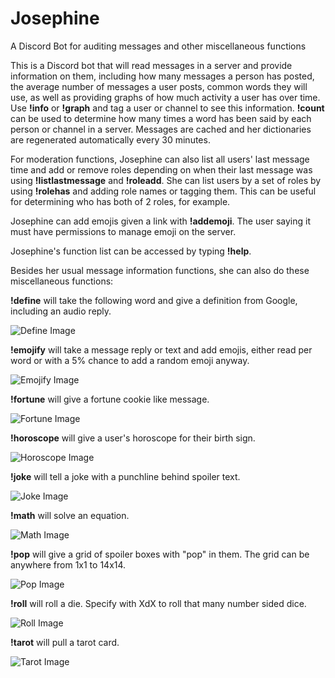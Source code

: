 # Josephine
A Discord Bot for auditing messages and other miscellaneous functions

This is a Discord bot that will read messages in a server and provide information on them, including how many messages a person has posted, the average number of messages a user posts, common words they will use, as well as providing graphs of how much activity a user has over time. Use **!info** or **!graph** and tag a user or channel to see this information. **!count** can be used to determine how many times a word has been said by each person or channel in a server. Messages are cached and her dictionaries are regenerated automatically every 30 minutes. 

For moderation functions, Josephine can also list all users' last message time and add or remove roles depending on when their last message was using **!listlastmessage** and **!roleadd**. She can list users by a set of roles by using **!rolehas** and adding role names or tagging them. This can be useful for determining who has both of 2 roles, for example. 

Josephine can add emojis given a link with **!addemoji**. The user saying it must have permissions to manage emoji on the server. 

Josephine's function list can be accessed by typing **!help**. 

Besides her usual message information functions, she can also do these miscellaneous functions:

**!define** will take the following word and give a definition from Google, including an audio reply. 

![Define Image](https://i.imgur.com/5UxQ9Yg.png)

**!emojify** will take a message reply or text and add emojis, either read per word or with a 5% chance to add a random emoji anyway. 

![Emojify Image](https://i.imgur.com/bPnfCCs.png)

**!fortune** will give a fortune cookie like message.

![Fortune Image](https://i.imgur.com/d8CZzyH.png)

**!horoscope** will give a user's horoscope for their birth sign.

![Horoscope Image](https://i.imgur.com/3MuPVu0.png)

**!joke** will tell a joke with a punchline behind spoiler text. 

![Joke Image](https://i.imgur.com/Vs45KGa.png)

**!math** will solve an equation. 

![Math Image](https://i.imgur.com/irl2blM.png)

**!pop** will give a grid of spoiler boxes with "pop" in them. The grid can be anywhere from 1x1 to 14x14.

![Pop Image](https://i.imgur.com/dt0NTm0.png)

**!roll** will roll a die. Specify with XdX to roll that many number sided dice.

![Roll Image](https://i.imgur.com/VNtIQJF.png)

**!tarot** will pull a tarot card. 

![Tarot Image](https://i.imgur.com/cpqMkVo.png)
